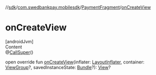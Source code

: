 //[sdk](../../../index.md)/[com.swedbankpay.mobilesdk](../index.md)/[PaymentFragment](index.md)/[onCreateView](on-create-view.md)



# onCreateView  
[androidJvm]  
Content  
@[CallSuper](https://developer.android.com/reference/kotlin/androidx/annotation/CallSuper.html)()  
  
open override fun [onCreateView](on-create-view.md)(inflater: [LayoutInflater](https://developer.android.com/reference/kotlin/android/view/LayoutInflater.html), container: [ViewGroup](https://developer.android.com/reference/kotlin/android/view/ViewGroup.html)?, savedInstanceState: [Bundle](https://developer.android.com/reference/kotlin/android/os/Bundle.html)?): [View](https://developer.android.com/reference/kotlin/android/view/View.html)?  




